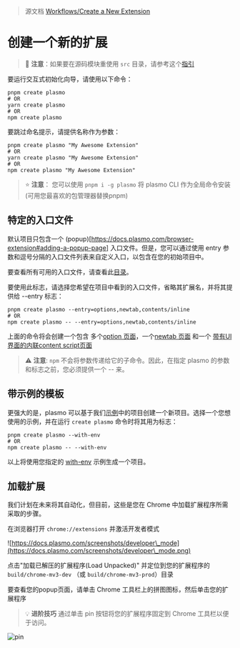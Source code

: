 > 源文档 [Workflows/Create a New Extension](https://docs.plasmo.com/workflows)

# 创建一个新的扩展

> 📢 **注意**：如果要在源码模块重使用 `src` 目录，请参考这个[指引](https://docs.plasmo.com/customization/src)

要运行交互式初始化向导，请使用以下命令：

```
pnpm create plasmo
# OR
yarn create plasmo
# OR
npm create plasmo
```

要跳过命名提示，请提供名称作为参数：

```
pnpm create plasmo "My Awesome Extension"
# OR
yarn create plasmo "My Awesome Extension"
# OR
npm create plasmo "My Awesome Extension"
```

> ⭐ **注意**： 您可以使用 `pnpm i -g plasmo` 将 plasmo CLI 作为全局命令安装 (可用您最喜欢的包管理器替换pnpm)

## 特定的入口文件

默认项目只包含一个 (popup)\[https://docs.plasmo.com/browser-extension#adding-a-popup-page] 入口文件。但是，您可以通过使用 entry 参数和逗号分隔的入口文件列表来自定义入口，以包含在您的初始项目中。

要查看所有可用的入口文件，请查看此[目录](https://github.com/PlasmoHQ/plasmo/tree/main/packages/init/entries)。

要使用此标志，请选择您希望在项目中看到的入口文件，省略其扩展名，并将其提供给 --entry 标志：

```
pnpm create plasmo --entry=options,newtab,contents/inline
# OR
npm create plasmo -- --entry=options,newtab,contents/inline
```

上面的命令将会创建一个包含 多个[option 页面](https://docs.plasmo.com/browser-extension#adding-the-options-ui)，一个[newtab 页面](https://docs.plasmo.com/browser-extension#adding-a-new-tab-page) 和一个 [带有UI界面的内联content script页面](broken-reference)

> ⚠️ **注意**: `npm` 不会将参数传递给它的子命令。因此，在指定 plasmo 的参数和标志之前，您必须提供一个 -- 来。

## 带示例的模板

更强大的是，plasmo 可以基于我们[示例](https://github.com/PlasmoHQ/examples/)中的项目创建一个新项目。选择一个您想使用的示例，并在运行 `create plasmo` 命令时将其用为标志：

```
pnpm create plasmo --with-env
# OR
npm create plasmo -- --with-env
```

以上将使用您指定的 [with-env](https://github.com/PlasmoHQ/examples/tree/main/with-env) 示例生成一个项目。

## 加载扩展

我们计划在未来将其自动化，但目前，这些是您在 Chrome 中加载扩展程序所需采取的步骤。

在浏览器打开 `chrome://extensions` 并激活开发者模式

![https://docs.plasmo.com/screenshots/developer\_mode](https://docs.plasmo.com/screenshots/developer\_mode.png)

点击"加载已解压的扩展程序(Load Unpacked)" 并定位到您的扩展程序的 `build/chrome-mv3-dev` （或 `build/chrome-mv3-prod`）目录

要查看您的popup页面，请单击 Chrome 工具栏上的拼图图标，然后单击您的扩展程序

> 💡 **进阶技巧** 通过单击 pin 按钮将您的扩展程序固定到 Chrome 工具栏以便于访问。

![pin](https://docs.plasmo.com/screenshots/popup\_example.png)
